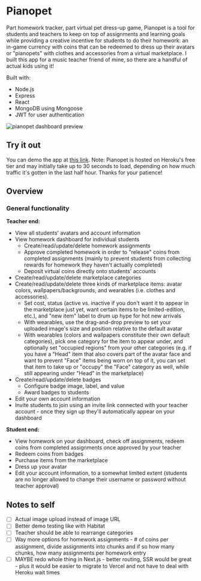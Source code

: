 # Pianopet

Part homework tracker, part virtual pet dress-up game, Pianopet is a tool for students and teachers to keep on top of assignments and learning goals while providing a creative incentive for students to do their homework: an in-game currency with coins that can be redeemed to dress up their avatars or "pianopets" with clothes and accessories from a virtual marketplace. I built this app for a music teacher friend of mine, so there are a handful of actual kids using it!

Built with:
 - Node.js
 - Express
 - React
 - MongoDB using Mongoose
 - JWT for user authentication

<img src="https://ngw.dev/src/images/portfolio/pianopetpreview.png" alt="pianopet dashboard preview" />

## Try it out

You can demo the app at [this link](http://pianopet.herokuapp.com/demo). Note: Pianopet is hosted on Heroku's free tier and may initially take up to 30 seconds to load, depending on how much traffic it's gotten in the last half hour. Thanks for your patience!

## Overview

### General functionality

**Teacher end:**
- View all students' avatars and account information
- View homework dashboard for individual students
  - Create/read/update/delete homework assignments
  - Approve completed homework in order to "release" coins from completed assignments (mainly to prevent students from collecting rewards for homework they haven't actually completed)
  - Deposit virtual coins directly onto students' accounts
- Create/read/update/delete marketplace categories
- Create/read/update/delete three kinds of marketplace items: avatar colors, wallpapers/backgrounds, and wearables (i.e. clothes and accessories).
  - Set cost, status (active vs. inactive if you don't want it to appear in the marketplace just yet, want certain items to be limited-edition, etc.), and "new item" label to drum up hype for hot new arrivals
  - With wearables, use the drag-and-drop preview to set your uploaded image's size and position relative to the default avatar
  - With wearables (colors and wallpapers constitute their own default categories), pick one category for the item to appear under, and optionally set "occupied regions" from your other categories (e.g. if you have a "Head" item that also covers part of the avatar face and want to prevent "Face" items being worn on top of it, you can set that item to take up or "occupy" the "Face" category as well, while still appearing under "Head" in the marketplace)
- Create/read/update/delete badges
  - Configure badge image, label, and value
  - Award badges to students
- Edit your own account information
- Invite students to join using an invite link connected with your teacher account - once they sign up they'll automatically appear on your dashboard

**Student end:**
- View homework on your dashboard, check off assignments, redeem coins from completed assignments once approved by your teacher
- Redeem coins from badges
- Purchase items from the marketplace
- Dress up your avatar
- Edit your account information, to a somewhat limited extent (students are no longer allowed to change their username or password without teacher approval)

## Notes to self

- [ ] Actual image upload instead of image URL
- [ ] Better demo testing like with Habitat
- [ ] Teacher should be able to rearrange categories
- [ ] Way more options for homework assignments - # of coins per assignment, divide assignments into chunks and if so how many chunks, how many assignments per homework entry
- [ ] MAYBE redo whole thing in Next.js - better routing, SSR would be great - plus it would be easier to migrate to Vercel and not have to deal with Heroku wait times